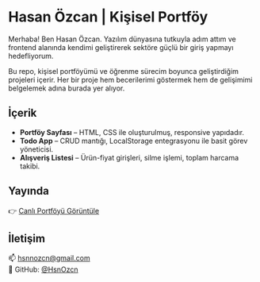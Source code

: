 # Hasan Özcan | Kişisel Portföy

Merhaba! Ben Hasan Özcan. Yazılım dünyasına tutkuyla adım attım ve frontend alanında kendimi geliştirerek sektöre güçlü bir giriş yapmayı hedefliyorum.

Bu repo, kişisel portföyümü ve öğrenme sürecim boyunca geliştirdiğim projeleri içerir. Her bir proje hem becerilerimi göstermek hem de gelişimimi belgelemek adına burada yer alıyor.

## İçerik

- **Portföy Sayfası** – HTML, CSS ile oluşturulmuş, responsive yapıdadır.
- **Todo App** – CRUD mantığı, LocalStorage entegrasyonu ile basit görev yöneticisi.
- **Alışveriş Listesi** – Ürün-fiyat girişleri, silme işlemi, toplam harcama takibi.

## Yayında

👉 [Canlı Portföyü Görüntüle](https://hsnozcn.github.io/portfolio/)

## İletişim

📫 hsnnozcn@gmail.com  
🐙 GitHub: [@HsnOzcn](https://github.com/HsnOzcn)
